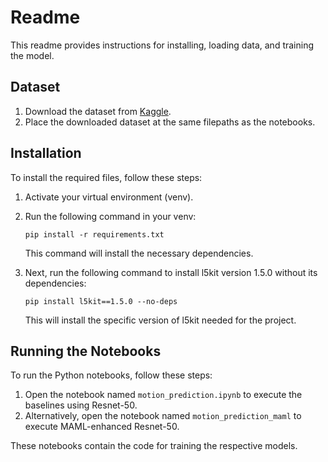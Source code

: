 # Readme

This readme provides instructions for installing, loading data, and training the model.

## Dataset

1. Download the dataset from [Kaggle](https://www.kaggle.com/competitions/lyft-motion-prediction-autonomous-vehicles).
2. Place the downloaded dataset at the same filepaths as the notebooks.

## Installation

To install the required files, follow these steps:

1. Activate your virtual environment (venv).
2. Run the following command in your venv:

   ```
   pip install -r requirements.txt
   ```

   This command will install the necessary dependencies.

3. Next, run the following command to install l5kit version 1.5.0 without its dependencies:

   ```
   pip install l5kit==1.5.0 --no-deps
   ```

   This will install the specific version of l5kit needed for the project.

## Running the Notebooks

To run the Python notebooks, follow these steps:

1. Open the notebook named `motion_prediction.ipynb` to execute the baselines using Resnet-50.
2. Alternatively, open the notebook named `motion_prediction_maml` to execute MAML-enhanced Resnet-50.

These notebooks contain the code for training the respective models.